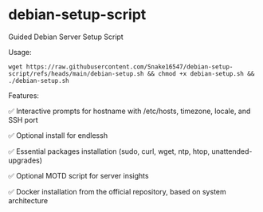 # debian-setup-script
Guided Debian Server Setup Script

Usage:
    
    wget https://raw.githubusercontent.com/Snake16547/debian-setup-script/refs/heads/main/debian-setup.sh && chmod +x debian-setup.sh && ./debian-setup.sh
    
Features:

✅ Interactive prompts for hostname with /etc/hosts, timezone, locale, and SSH port

✅ Optional install for endlessh

✅ Essential packages installation (sudo, curl, wget, ntp, htop, unattended-upgrades)

✅ Optional MOTD script for server insights

✅ Docker installation from the official repository, based on system architecture
